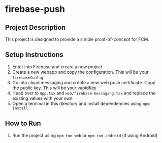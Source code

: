 # firebase-push

## Project Description

This project is designed to provide a simple proof-of-concept for FCM.

## Setup Instructions

1. Enter into Firebase and create a new project
2. Create a new webapp and copy the configuration. This will be your `firebaseConfig`
3. Go into cloud messaging and create a new web push certificate. Copy the public key. This will be your vapidKey
4. Head over to `App.tsx` and `web/firebase-messaging.tsx` and replace the existing values with your own
5. Open a terminal in this directory and install dependencies using  `npm install`

## How to Run

1. Run the project using `npm run web` or `npm run android` (if using Android)
